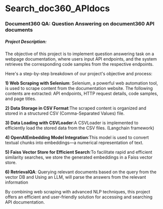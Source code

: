 # Search_doc360_APIdocs
### Document360 QA: Question Answering on document360 API documents

##### Project Description:

The objective of this project is to implement question answering task on a webpage documentation, where users input API endpoints, and the system retrieves the corresponding code samples from the respective endpoints.

Here's a step-by-step breakdown of our project's objective and process:

**1) Web Scraping with Selenium**: Selenium, a powerful web automation tool, is used to scrape content from the documentation website. The following contents are extracted: API endpoints, HTTP request details, code samples, and page titles.

**2) Data Storage in CSV Format**:The scraped content is organized and stored in a structured CSV (Comma-Separated Values) file. 

**3) Data Loading with CSVLoader**:A CSVLoader is implemented to efficiently load the stored data from the CSV files. (Langchain framework)

**4) OpenAIEmbedding Model Integration**:This model is used to convert textual chunks into embeddings—a numerical representation of text. 

**5) Faiss Vector Store for Efficient Search**:To facilitate rapid and efficient similarity searches, we store the generated embeddings in a Faiss vector store. 

**6) RetrievalQA**: Querying relevant documents based on the query from the vector DB and Using an LLM,  will parse the answers from the relevant information 

By combining web scraping with advanced NLP techniques, this project offers an efficient and user-friendly solution for accessing and searching API documentation.
